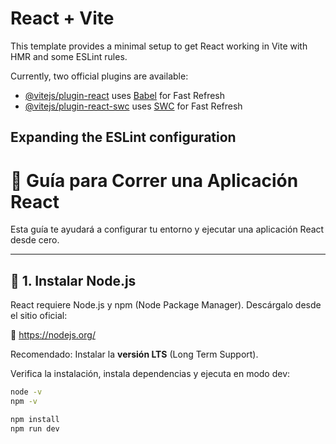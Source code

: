 # React + Vite

This template provides a minimal setup to get React working in Vite with HMR and some ESLint rules.

Currently, two official plugins are available:

- [@vitejs/plugin-react](https://github.com/vitejs/vite-plugin-react/blob/main/packages/plugin-react) uses [Babel](https://babeljs.io/) for Fast Refresh
- [@vitejs/plugin-react-swc](https://github.com/vitejs/vite-plugin-react/blob/main/packages/plugin-react-swc) uses [SWC](https://swc.rs/) for Fast Refresh

## Expanding the ESLint configuration

# 🚀 Guía para Correr una Aplicación React

Esta guía te ayudará a configurar tu entorno y ejecutar una aplicación React desde cero.

---

## 🧰 1. Instalar Node.js

React requiere Node.js y npm (Node Package Manager). Descárgalo desde el sitio oficial:

🔗 https://nodejs.org/

Recomendado: Instalar la **versión LTS** (Long Term Support).

Verifica la instalación, instala dependencias y ejecuta en modo dev:

```bash
node -v
npm -v

npm install
npm run dev

```

